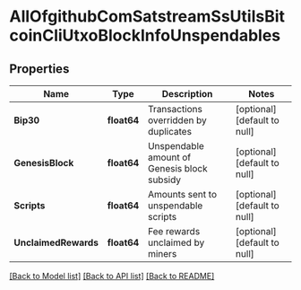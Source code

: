 # AllOfgithubComSatstreamSsUtilsBitcoinCliUtxoBlockInfoUnspendables

## Properties
Name | Type | Description | Notes
------------ | ------------- | ------------- | -------------
**Bip30** | **float64** | Transactions overridden by duplicates | [optional] [default to null]
**GenesisBlock** | **float64** | Unspendable amount of Genesis block subsidy | [optional] [default to null]
**Scripts** | **float64** | Amounts sent to unspendable scripts | [optional] [default to null]
**UnclaimedRewards** | **float64** | Fee rewards unclaimed by miners | [optional] [default to null]

[[Back to Model list]](../README.md#documentation-for-models) [[Back to API list]](../README.md#documentation-for-api-endpoints) [[Back to README]](../README.md)

